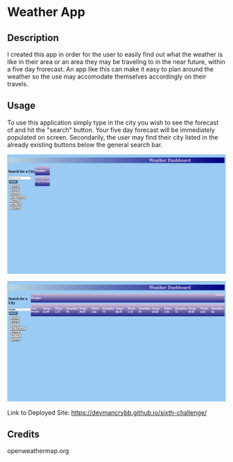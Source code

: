# Weather App

## Description

I created this app in order for the user to easily find out what the weather is like in their area or an area they may be traveling to in the near future, within a five day frorecast. An app like this can make it easy to plan around the weather so the use may accomodate themselves accordingly on their travels.

## Usage

To use this application simply type in the city you wish to see the forecast of and hit the "search" button. Your five day forecast will be immediately populated on screen.
Secondarily, the user may find their city listed in the already existing buttons below the general search bar.

![Opening page](./assets/images/Screen%20Shot%202023-04-11%20at%2010.07.28%20PM.png)

![Page with Seattle 5 Day Forecast Displayed](./assets/images/Screen%20Shot%202023-04-11%20at%2010.03.52%20PM.png)

Link to Deployed Site:
https://devmancrybb.github.io/sixth-challenge/

## Credits

openweathermap.org

